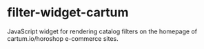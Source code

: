 # filter-widget-cartum
JavaScript widget for rendering catalog filters on the homepage of cartum.io/horoshop e-commerce sites.
